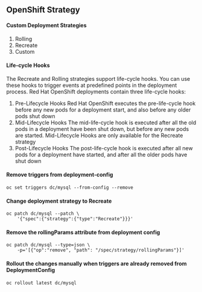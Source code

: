 ## OpenShift Strategy


#### Custom Deployment Strategies

1. Rolling
2. Recreate
3. Custom

#### Life-cycle Hooks

The Recreate and Rolling strategies support life-cycle hooks. You can use these hooks to trigger events at predefined points in the deployment process. Red Hat OpenShift deployments contain three life-cycle hooks:

1. Pre-Lifecycle Hooks
    Red Hat OpenShift executes the pre-life-cycle hook before any new pods for a deployment start, and also before any older pods shut down
2. Mid-Lifecycle Hooks
    The mid-life-cycle hook is executed after all the old pods in a deployment have been shut down, but before any new pods are started. Mid-Lifecycle Hooks are only available for the Recreate strategy
3. Post-Lifecycle Hooks
    The post-life-cycle hook is executed after all new pods for a deployment have started, and after all the older pods have shut down


#### Remove triggers from deployment-config
    oc set triggers dc/mysql --from-config --remove

#### Change deployment strategy to Recreate
    oc patch dc/mysql --patch \ 
        '{"spec":{"strategy":{"type":"Recreate"}}}'

#### Remove the rollingParams attribute from deployment config
    oc patch dc/mysql --type=json \
        -p='[{"op":"remove", "path": "/spec/strategy/rollingParams"}]'

#### Rollout the changes manually when triggers are already removed from DeploymentConfig
    oc rollout latest dc/mysql
